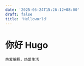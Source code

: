 ```yaml
---
date: '2025-05-24T15:26:12+08:00'
draft: false
title: 'Helloworld'
---
```


# 你好 Hugo
    热爱编程，热爱生活
